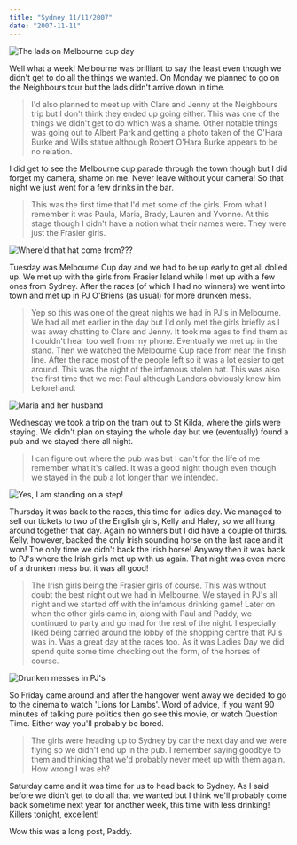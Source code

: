 ```yaml
---
title: "Sydney 11/11/2007"
date: "2007-11-11"
---
```

![The lads on Melbourne cup day](/images/PB060047.JPG "The lads on Melbourne cup day")

Well what a week! Melbourne was brilliant to say the least even though we didn't get to do all the things we wanted. On Monday we planned to go on the Neighbours tour but the lads didn't arrive down in time. 
> I'd also planned to meet up with Clare and Jenny at the Neighbours trip but I don't think they ended up going either. This was one of the things we didn't get to do which was a shame. Other notable things was going out to Albert Park and getting a photo taken of the O'Hara Burke and Wills statue although Robert O'Hara Burke appears to be no relation.

I did get to see the Melbourne cup parade through the town though but I did forget my camera, shame on me. Never leave without your camera! So that night we just went for a few drinks in the bar. 
> This was the first time that I'd met some of the girls. From what I remember it was Paula, Maria, Brady, Lauren and Yvonne. At this stage though I didn't have a notion what their names were. They were just the Frasier girls.

![Where'd that hat come from???](/images/PB060062.JPG "Where'd that hat come from???")

Tuesday was Melbourne Cup day and we had to be up early to get all dolled up. We met up with the girls from Frasier Island while I met up with a few ones from Sydney. After the races (of which I had no winners) we went into town and met up in PJ O'Briens (as usual) for more drunken mess. 
> Yep so this was one of the great nights we had in PJ's in Melbourne. We had all met earlier in the day but I'd only met the girls briefly as I was away chatting to Clare and Jenny. It took me ages to find them  as I couldn't hear too well from my phone. Eventually we met up in the stand. Then we watched the Melbourne Cup race from near the finish line. After the race most of the people left so it was a lot easier to get around. This was the night of the infamous stolen hat. This was also the first time that we met Paul although Landers obviously knew him beforehand.

![Maria and her husband](/images/20071107_214232_186.jpg "Maria and her husband")

Wednesday we took a trip on the tram out to St Kilda, where the girls were staying. We didn't plan on staying the whole day but we (eventually) found a pub and we stayed there all night. 
> I can figure out where the pub was but I can't for the life of me remember what it's called. It was a good night though even though we stayed in the pub a lot longer than we intended.

![Yes, I am standing on a step!](/images/PB080115.JPG "Yes, I am standing on a step!")

Thursday it was back to the races, this time for ladies day. We managed to sell our tickets to two of the English girls, Kelly and Haley, so we all hung around together that day. Again no winners but I did have a couple of thirds. Kelly, however, backed the only Irish sounding horse on the last race and it won! The only time we didn't back the Irish horse! Anyway then it was back to PJ's where the Irish girls met up with us again. That night was even more of a drunken mess but it was all good! 
> The Irish girls being the Frasier girls of course. This was without doubt the best night out we had in Melbourne. We stayed in PJ's all night and we started off with the infamous drinking game! Later on when the other girls came in, along with Paul and Paddy, we continued to party and go mad for the rest of the night. I especially liked being carried around the lobby of the shopping centre that PJ's was in. Was a great day at the races too. As it was Ladies Day we did spend quite some time checking out the form, of the horses of course.

![Drunken messes in PJ's](/images/IMG_0673_01.JPG "Drunken messes in PJ's")

So Friday came around and after the hangover went away we decided to go to the cinema to watch 'Lions for Lambs'. Word of advice, if you want 90 minutes of talking pure politics then go see this movie, or watch Question Time. Either way you'll probably be bored. 
> The girls were heading up to Sydney by car the next day and we were flying so we didn't end up in the pub. I remember saying goodbye to them and thinking that we'd probably never meet up with them again. How wrong I was eh?

Saturday came and it was time for us to head back to Sydney. As I said before we didn't get to do all that we wanted but I think we'll probably come back sometime next year for another week, this time with less drinking! Killers tonight, excellent!

Wow this was a long post,
Paddy.